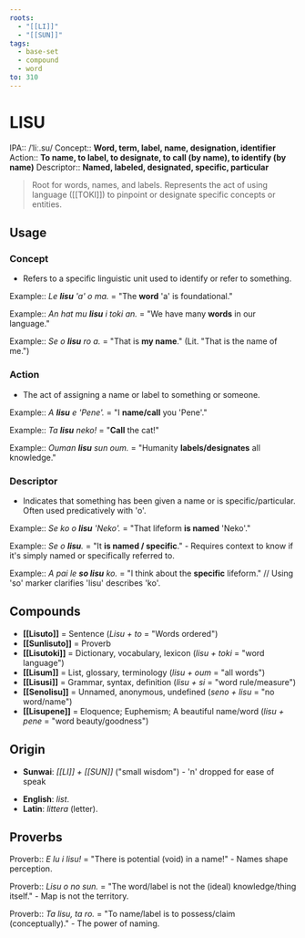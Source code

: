 ```yaml
---
roots:
  - "[[LI]]"
  - "[[SUN]]"
tags:
  - base-set
  - compound
  - word
to: 310
---
```

# LISU

IPA::				/ˈliː.su/ 
Concept::		**Word, term, label, name, designation, identifier**
Action::		**To name, to label, to designate, to call (by name), to identify (by name)**
Descriptor::	**Named, labeled, designated, specific, particular**

> Root for words, names, and labels. Represents the act of using language ([[TOKI]]) to pinpoint or designate specific concepts or entities.

## Usage

### Concept
*   Refers to a specific linguistic unit used to identify or refer to something.

Example::	*Le **lisu** 'a' o ma.* = "The **word** 'a' is foundational."

Example::	*An hat mu **lisu** i toki an.* = "We have many **words** in our language."

Example::	*Se o **lisu** ro a.* = "That is **my name**." (Lit. "That is the name of me.")

### Action
*   The act of assigning a name or label to something or someone.

Example::	*A **lisu** e 'Pene'.* = "I **name/call** you 'Pene'."

Example::	*Ta **lisu** neko!* = "**Call** the cat!" 

Example::	*Ouman **lisu** sun oum.* = "Humanity **labels/designates** all knowledge."

### Descriptor
*   Indicates that something has been given a name or is specific/particular. Often used predicatively with 'o'.

Example::	*Se ko o **lisu** 'Neko'.* = "That lifeform **is named** 'Neko'."

Example::	*Se o **lisu**.* = "It **is named / specific**." - Requires context to know if it's simply named or specifically referred to.


Example::	*A pai le **so lisu** ko.* = "I think about the **specific** lifeform." 
// Using 'so' marker clarifies 'lisu' describes 'ko'.

## Compounds
- **[[Lisuto]]** = Sentence (*Lisu + to* = "Words ordered")
- **[[Sunlisuto]]** = Proverb
- **[[Lisutoki]]** = Dictionary, vocabulary, lexicon (*lisu + toki* = "word language")
- **[[Lisum]]** = List, glossary, terminology (*lisu + oum* = "all words")
- **[[Lisusi]]** = Grammar, syntax, definition (*lisu + si* = "word rule/measure")
- **[[Senolisu]]** = Unnamed, anonymous, undefined (*seno + lisu* = "no word/name")
- **[[Lisupene]]** = Eloquence; Euphemism; A beautiful name/word (*lisu + pene* = "word beauty/goodness")

## Origin
* **Sunwai**: *[[LI]] + [[SUN]]* ("small wisdom")  - 'n' dropped for ease of speak
- **English**: _list_.
- **Latin**: _littera_ (letter).

## Proverbs

Proverb:: *E lu i lisu!* = "There is potential (void) in a name!" - Names shape perception.

Proverb:: *Lisu o no sun.* = "The word/label is not the (ideal) knowledge/thing itself." - Map is not the territory.


Proverb:: *Ta lisu, ta ro.* = "To name/label is to possess/claim (conceptually)." - The power of naming.
